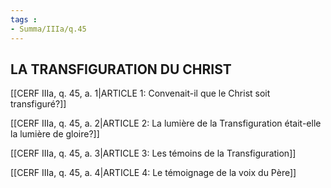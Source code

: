 ```yaml
---
tags : 
- Summa/IIIa/q.45
---
```


## LA TRANSFIGURATION DU CHRIST

[[CERF IIIa, q. 45, a. 1|ARTICLE 1: Convenait-il que le Christ soit transfiguré?]]

[[CERF IIIa, q. 45, a. 2|ARTICLE 2: La lumière de la Transfiguration était-elle la lumière de gloire?]]

[[CERF IIIa, q. 45, a. 3|ARTICLE 3: Les témoins de la Transfiguration]]

[[CERF IIIa, q. 45, a. 4|ARTICLE 4: Le témoignage de la voix du Père]]

